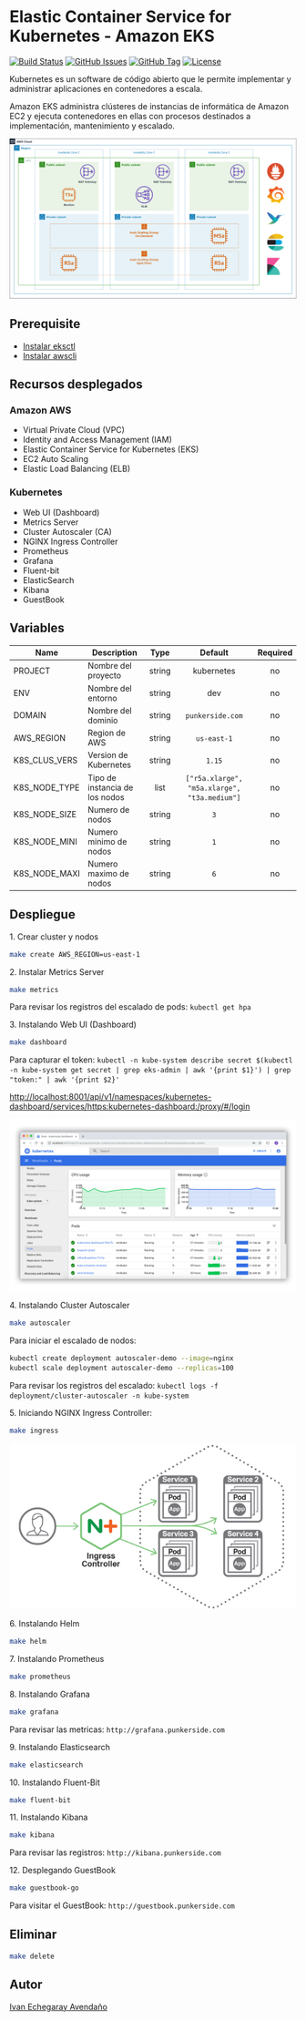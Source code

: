 # Elastic Container Service for Kubernetes - Amazon EKS

[![Build Status](https://travis-ci.org/punkerside/kubernetes-demo.svg?branch=master)](https://travis-ci.org/punkerside/kubernetes-demo)
[![GitHub Issues](https://img.shields.io/github/issues/punkerside/kubernetes-demo.svg)](https://github.com/punkerside/kubernetes-demo/issues)
[![GitHub Tag](https://img.shields.io/github/tag-date/punkerside/kubernetes-demo.svg?style=plastic)](https://github.com/punkerside/kubernetes-demo/tags/)
[![License](https://img.shields.io/badge/License-Apache%202.0-blue.svg)](https://opensource.org/licenses/Apache-2.0)

Kubernetes es un software de código abierto que le permite implementar y administrar aplicaciones en contenedores a escala.

Amazon EKS administra clústeres de instancias de informática de Amazon EC2 y ejecuta contenedores en ellas con procesos destinados a implementación, mantenimiento y escalado.

<p align="center">
  <img src="docs/img/architecture.png">
</p>

## Prerequisite

* [Instalar eksctl](https://eksctl.io/introduction/installation/)
* [Instalar awscli](https://docs.aws.amazon.com/cli/latest/userguide/cli-chap-install.html)

## Recursos desplegados

### Amazon AWS

* Virtual Private Cloud (VPC)
* Identity and Access Management (IAM)
* Elastic Container Service for Kubernetes (EKS)
* EC2 Auto Scaling
* Elastic Load Balancing (ELB)

### Kubernetes

* Web UI (Dashboard)
* Metrics Server
* Cluster Autoscaler (CA)
* NGINX Ingress Controller
* Prometheus
* Grafana
* Fluent-bit
* ElasticSearch
* Kibana
* GuestBook

## Variables

| Name | Description | Type | Default | Required |
|------|-------------|:----:|:-----:|:-----:|
| PROJECT | Nombre del proyecto | string | kubernetes | no |
| ENV | Nombre del entorno | string | dev | no |
| DOMAIN | Nombre del dominio | string | `punkerside.com` | no |
| AWS_REGION | Region de AWS | string | `us-east-1` | no |
| K8S_CLUS_VERS | Version de Kubernetes | string | `1.15` | no |
| K8S_NODE_TYPE | Tipo de instancia de los nodos | list | `["r5a.xlarge", "m5a.xlarge", "t3a.medium"]` | no |
| K8S_NODE_SIZE | Numero de nodos | string | `3` | no |
| K8S_NODE_MINI | Numero minimo de nodos | string | `1` | no |
| K8S_NODE_MAXI | Numero maximo de nodos | string | `6` | no |


## Despliegue

1\. Crear cluster y nodos

```bash
make create AWS_REGION=us-east-1
```

2\. Instalar Metrics Server

```bash
make metrics
```

Para revisar los registros del escalado de pods: ``kubectl get hpa``

3\. Instalando Web UI (Dashboard)

```bash
make dashboard
```

Para capturar el token: ``kubectl -n kube-system describe secret $(kubectl -n kube-system get secret | grep eks-admin | awk '{print $1}') | grep "token:" | awk '{print $2}'``

<a href="http://localhost:8001/api/v1/namespaces/kubernetes-dashboard/services/https:kubernetes-dashboard:/proxy/#/login" target="_blank">http://localhost:8001/api/v1/namespaces/kubernetes-dashboard/services/https:kubernetes-dashboard:/proxy/#/login</a>

<p align="center">
  <img src="docs/img/dashboard.png">
</p>

4\. Instalando Cluster Autoscaler

```bash
make autoscaler
```

Para iniciar el escalado de nodos:

```bash
kubectl create deployment autoscaler-demo --image=nginx
kubectl scale deployment autoscaler-demo --replicas=100
```

Para revisar los registros del escalado: ``kubectl logs -f deployment/cluster-autoscaler -n kube-system``

5\. Iniciando NGINX Ingress Controller:

```bash
make ingress
```

<p align="center">
  <img src="docs/img/ingress.png">
</p>

6\. Instalando Helm

```bash
make helm
```

7\. Instalando Prometheus

```bash
make prometheus
```

8\. Instalando Grafana

```bash
make grafana
```

Para revisar las metricas: ``http://grafana.punkerside.com``

9\. Instalando Elasticsearch

```bash
make elasticsearch
```

10\. Instalando Fluent-Bit

```bash
make fluent-bit
```

11\. Instalando Kibana

```bash
make kibana
```

Para revisar las registros: ``http://kibana.punkerside.com``

12\. Desplegando GuestBook

```bash
make guestbook-go
```

Para visitar el GuestBook: ``http://guestbook.punkerside.com``

## Eliminar

```bash
make delete
```

## Autor

[Ivan Echegaray Avendaño](https://github.com/punkerside/)